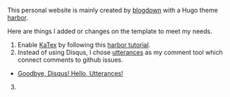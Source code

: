 This personal website is mainly created by [blogdown](https://github.com/rstudio/blogdown) with a Hugo theme [harbor](https://github.com/matsuyoshi30/harbor). 

Here are things I added or changes on the template to meet my needs.
1. Enable [KaTex](https://katex.org/) by following this [harbor tutorial](https://themes.gohugo.io//theme/harbor/2019/03/08/math-typesetting/). 
2. Instead of using Disqus, I chose [utterances](https://utteranc.es/) as my comment tool which connect comments to github issues. 
  * [Goodbye, Disqus! Hello, Utterances!](https://masalmon.eu/2019/10/02/disqus/)
3. 